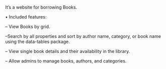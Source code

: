 It’s a website for borrowing Books.

• Included features:

   – View Books by grid.

   –Search by all properties and sort by author name, category, or book name using the data-tables package.

   – View single book details and their availability in the library.

   – Allow admins to manage books, authors, and categories.
